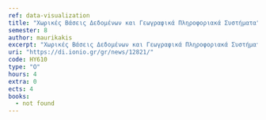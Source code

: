 ```yaml
---
ref: data-visualization
title: "Χωρικές Βάσεις Δεδομένων και Γεωγραφικά Πληροφοριακά Συστήματα"
semester: 8
author: maurikakis
excerpt: "Χωρικές Βάσεις Δεδομένων και Γεωγραφικά Πληροφοριακά Συστήματα."
uri: "https://di.ionio.gr/gr/news/12821/"
code: ΗΥ610
type: "O"
hours: 4
extra: 0
ects: 4
books:
  - not found
---
```

